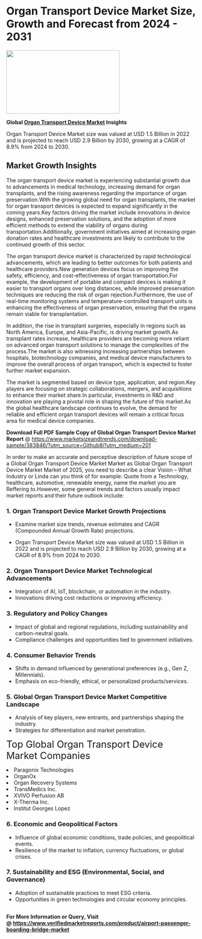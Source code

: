 <H1>Organ Transport Device Market Size, Growth and Forecast from 2024 - 2031</H1><img class="aligncenter size-medium wp-image-584254" src="https://thirdeyenews.in/wp-content/uploads/2024/09/Global-Market-Research-300x168.jpeg" alt="" width="300" height="168" /><p><strong>Global&nbsp;<a href="https://www.marketsizeandtrends.com/download-sample/383846/?utm_source=Github8j?utm_medium=201">Organ Transport Device Market</a> Insights</strong></p><p>Organ Transport Device Market size was valued at USD 1.5 Billion in 2022 and is projected to reach USD 2.9 Billion by 2030, growing at a CAGR of 8.9% from 2024 to 2030.</p><p><h2>Market Growth Insights</h2> <p>The organ transport device market is experiencing substantial growth due to advancements in medical technology, increasing demand for organ transplants, and the rising awareness regarding the importance of organ preservation.With the growing global need for organ transplants, the market for organ transport devices is expected to expand significantly in the coming years.Key factors driving the market include innovations in device designs, enhanced preservation solutions, and the adoption of more efficient methods to extend the viability of organs during transportation.Additionally, government initiatives aimed at increasing organ donation rates and healthcare investments are likely to contribute to the continued growth of this sector.</p> <p>The organ transport device market is characterized by rapid technological advancements, which are leading to better outcomes for both patients and healthcare providers.New generation devices focus on improving the safety, efficiency, and cost-effectiveness of organ transportation.For example, the development of portable and compact devices is making it easier to transport organs over long distances, while improved preservation techniques are reducing the risk of organ rejection.Furthermore, the use of real-time monitoring systems and temperature-controlled transport units is enhancing the effectiveness of organ preservation, ensuring that the organs remain viable for transplantation.</p> <p>In addition, the rise in transplant surgeries, especially in regions such as North America, Europe, and Asia-Pacific, is driving market growth.As transplant rates increase, healthcare providers are becoming more reliant on advanced organ transport solutions to manage the complexities of the process.The market is also witnessing increasing partnerships between hospitals, biotechnology companies, and medical device manufacturers to improve the overall process of organ transport, which is expected to foster further market expansion.</p> <p>The market is segmented based on device type, application, and region.Key players are focusing on strategic collaborations, mergers, and acquisitions to enhance their market share.In particular, investments in R&D and innovation are playing a pivotal role in shaping the future of this market.As the global healthcare landscape continues to evolve, the demand for reliable and efficient organ transport devices will remain a critical focus area for medical device companies.</p> <p><span class=""><strong>Download Full PDF Sample Copy of Global Organ Transport Device Market Report</strong> @ <a href="https://www.marketsizeandtrends.com/download-sample/383846/?utm_source=Github8j?utm_medium=201" target="_blank">https://www.marketsizeandtrends.com/download-sample/383846/?utm_source=Github8j?utm_medium=201</a></span></p><p>In order to make an accurate and perceptive description of future scope of a Global&nbsp;Organ Transport Device Market Market as Global&nbsp;Organ Transport Device Market Market of 2025, you need to describe a clear Vision &ndash; What Industry or Linda can you think of for example: Quote from a Technology, healthcare, automotive, renewable energy, name the market you are Reffering to.However, some general trends and factors usually impact market reports and their future outlook include:</p><h3>1.&nbsp;<strong>Organ Transport Device Market Growth Projections</strong></h3><ul><li>Examine market size trends, revenue estimates and CAGR (Compounded Annual Growth Rate) projections.</li><li><p>Organ Transport Device Market size was valued at USD 1.5 Billion in 2022 and is projected to reach USD 2.9 Billion by 2030, growing at a CAGR of 8.9% from 2024 to 2030.</p></li></ul><h3>2.&nbsp;<strong>Organ Transport Device Market Technological Advancements</strong></h3><ul><li>Integration of AI, IoT, blockchain, or automation in the industry.</li><li>Innovations driving cost reductions or improving efficiency.</li></ul><h3>3.&nbsp;<strong>Regulatory and Policy Changes</strong></h3><ul><li>Impact of global and regional regulations, including sustainability and carbon-neutral goals.</li><li>Compliance challenges and opportunities tied to government initiatives.</li></ul><h3>4.&nbsp;<strong>Consumer Behavior Trends</strong></h3><ul><li>Shifts in demand influenced by generational preferences (e.g., Gen Z, Millennials).</li><li>Emphasis on eco-friendly, ethical, or personalized products/services.</li></ul><h3>5.&nbsp;<strong>Global Organ Transport Device Market Competitive Landscape</strong></h3><ul><li>Analysis of key players, new entrants, and partnerships shaping the industry.</li><li>Strategies for differentiation and market penetration.</li></ul><p data-pm-slice="1 1 []"><span style="color: inherit; font-family: inherit; font-size: 25px;">Top Global Organ Transport Device Market Companies</span></p><div class="" data-test-id=""><p><li>Paragonix Technologies</li><li> OrganOx</li><li> Organ Recovery Systems</li><li> TransMedics Inc.</li><li> XVIVO Perfusion AB</li><li> X-Therma Inc.</li><li> Institut Georges Lopez</li></p></div><h3>6.&nbsp;<strong>Economic and Geopolitical Factors</strong></h3><ul><li>Influence of global economic conditions, trade policies, and geopolitical events.</li><li>Resilience of the market to inflation, currency fluctuations, or global crises.</li></ul><h3>7.&nbsp;<strong>Sustainability and ESG (Environmental, Social, and Governance)</strong></h3><ul><li>Adoption of sustainable practices to meet ESG criteria.</li><li>Opportunities in green technologies and circular economy principles.</li></ul><h2><strong style="font-size: 14px;">For More Information or Query, Visit @&nbsp;</strong><a style="background-color: #ffffff; font-size: 14px;" href="https://www.marketsizeandtrends.com/report/organ-transport-device-market/" target="_blank">https://www.verifiedmarketreports.com/product/airport-passenger-boarding-bridge-market</a></h2>